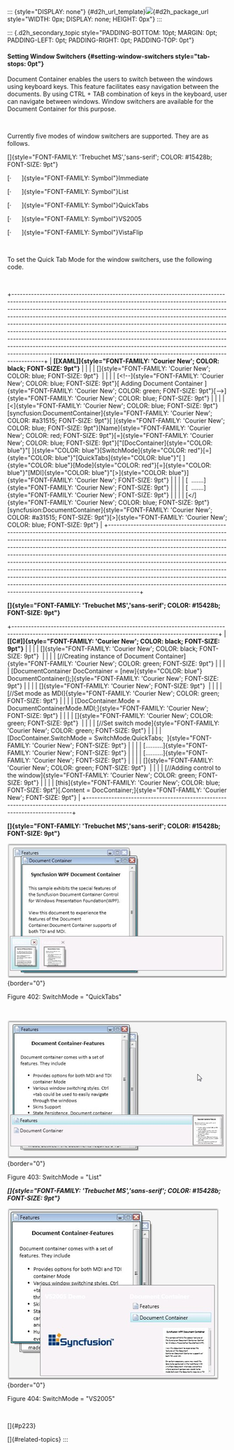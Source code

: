 ::: {style="DISPLAY: none"}
[](ms-xhelp:///?Id=d2h_url_template){#d2h_url_template}![](!package_url!){#d2h_package_url style="WIDTH: 0px; DISPLAY: none; HEIGHT: 0px"}
:::

::: {.d2h_secondary_topic style="PADDING-BOTTOM: 10pt; MARGIN: 0pt; PADDING-LEFT: 0pt; PADDING-RIGHT: 0pt; PADDING-TOP: 0pt"}
#### Setting Window Switchers {#setting-window-switchers style="tab-stops: 0pt"}

Document Container enables the users to switch between the windows using keyboard keys. This feature facilitates easy navigation between the documents. By using CTRL + TAB combination of keys in the keyboard, user can navigate between windows. Window switchers are available for the Document Container for this purpose.

 

Currently five modes of window switchers are supported. They are as follows.

[]{style="FONT-FAMILY: 'Trebuchet MS','sans-serif'; COLOR: #15428b; FONT-SIZE: 9pt"} 

[·      ]{style="FONT-FAMILY: Symbol"}Immediate

[·      ]{style="FONT-FAMILY: Symbol"}List

[·      ]{style="FONT-FAMILY: Symbol"}QuickTabs

[·      ]{style="FONT-FAMILY: Symbol"}VS2005

[·      ]{style="FONT-FAMILY: Symbol"}VistaFlip

 

To set the Quick Tab Mode for the window switchers, use the following code.

 

+-----------------------------------------------------------------------------------------------------------------------------------------------------------------------------------------------------------------------------------------------------------------------------------------------------------------------------------------------------------------------------------------------------------------------------------------------------------------------------------------------------------------------------------------------------------------------------------------------------------------------------------------------------------------------------------------------------------------------------------------+
| **[\[XAML\]]{style="FONT-FAMILY: 'Courier New'; COLOR: black; FONT-SIZE: 9pt"}**                                                                                                                                                                                                                                                                                                                                                                                                                                                                                                                                                                                                                                                        |
|                                                                                                                                                                                                                                                                                                                                                                                                                                                                                                                                                                                                                                                                                                                                         |
| []{style="FONT-FAMILY: 'Courier New'; COLOR: blue; FONT-SIZE: 9pt"}                                                                                                                                                                                                                                                                                                                                                                                                                                                                                                                                                                                                                                                                     |
|                                                                                                                                                                                                                                                                                                                                                                                                                                                                                                                                                                                                                                                                                                                                         |
| [\<!\--]{style="FONT-FAMILY: 'Courier New'; COLOR: blue; FONT-SIZE: 9pt"}[ Adding Document Container ]{style="FONT-FAMILY: 'Courier New'; COLOR: green; FONT-SIZE: 9pt"}[\--\>]{style="FONT-FAMILY: 'Courier New'; COLOR: blue; FONT-SIZE: 9pt"}                                                                                                                                                                                                                                                                                                                                                                                                                                                                                        |
|                                                                                                                                                                                                                                                                                                                                                                                                                                                                                                                                                                                                                                                                                                                                         |
| [\<]{style="FONT-FAMILY: 'Courier New'; COLOR: blue; FONT-SIZE: 9pt"}[syncfusion:DocumentContainer]{style="FONT-FAMILY: 'Courier New'; COLOR: #a31515; FONT-SIZE: 9pt"}[ ]{style="FONT-FAMILY: 'Courier New'; COLOR: blue; FONT-SIZE: 9pt"}[Name]{style="FONT-FAMILY: 'Courier New'; COLOR: red; FONT-SIZE: 9pt"}[=]{style="FONT-FAMILY: 'Courier New'; COLOR: blue; FONT-SIZE: 9pt"}[\"[DocContainer]{style="COLOR: blue"}\"[ ]{style="COLOR: blue"}[SwitchMode]{style="COLOR: red"}[=]{style="COLOR: blue"}\"[QuickTabs]{style="COLOR: blue"}\"[ ]{style="COLOR: blue"}[Mode]{style="COLOR: red"}[=]{style="COLOR: blue"}\"[MDI]{style="COLOR: blue"}\"[\>]{style="COLOR: blue"}]{style="FONT-FAMILY: 'Courier New'; FONT-SIZE: 9pt"} |
|                                                                                                                                                                                                                                                                                                                                                                                                                                                                                                                                                                                                                                                                                                                                         |
| [  ...\....]{style="FONT-FAMILY: 'Courier New'; FONT-SIZE: 9pt"}                                                                                                                                                                                                                                                                                                                                                                                                                                                                                                                                                                                                                                                                        |
|                                                                                                                                                                                                                                                                                                                                                                                                                                                                                                                                                                                                                                                                                                                                         |
| [  ...\....]{style="FONT-FAMILY: 'Courier New'; FONT-SIZE: 9pt"}                                                                                                                                                                                                                                                                                                                                                                                                                                                                                                                                                                                                                                                                        |
|                                                                                                                                                                                                                                                                                                                                                                                                                                                                                                                                                                                                                                                                                                                                         |
| [\</]{style="FONT-FAMILY: 'Courier New'; COLOR: blue; FONT-SIZE: 9pt"}[syncfusion:DocumentContainer]{style="FONT-FAMILY: 'Courier New'; COLOR: #a31515; FONT-SIZE: 9pt"}[\>]{style="FONT-FAMILY: 'Courier New'; COLOR: blue; FONT-SIZE: 9pt"}                                                                                                                                                                                                                                                                                                                                                                                                                                                                                           |
+-----------------------------------------------------------------------------------------------------------------------------------------------------------------------------------------------------------------------------------------------------------------------------------------------------------------------------------------------------------------------------------------------------------------------------------------------------------------------------------------------------------------------------------------------------------------------------------------------------------------------------------------------------------------------------------------------------------------------------------------+

**[]{style="FONT-FAMILY: 'Trebuchet MS','sans-serif'; COLOR: #15428b; FONT-SIZE: 9pt"}** 

+-------------------------------------------------------------------------------------------------------------------------------------------------------+
| **[\[C#\]]{style="FONT-FAMILY: 'Courier New'; COLOR: black; FONT-SIZE: 9pt"}**                                                                        |
|                                                                                                                                                       |
| []{style="FONT-FAMILY: 'Courier New'; COLOR: black; FONT-SIZE: 9pt"}                                                                                  |
|                                                                                                                                                       |
| [//Creating instance of Document Container]{style="FONT-FAMILY: 'Courier New'; COLOR: green; FONT-SIZE: 9pt"}                                         |
|                                                                                                                                                       |
| [DocumentContainer DocContainer = [new]{style="COLOR: blue"} DocumentContainer();]{style="FONT-FAMILY: 'Courier New'; FONT-SIZE: 9pt"}                |
|                                                                                                                                                       |
| []{style="FONT-FAMILY: 'Courier New'; FONT-SIZE: 9pt"}                                                                                                |
|                                                                                                                                                       |
| [//Set mode as MDI]{style="FONT-FAMILY: 'Courier New'; COLOR: green; FONT-SIZE: 9pt"}                                                                 |
|                                                                                                                                                       |
| [DocContainer.Mode = DocumentContainerMode.MDI;]{style="FONT-FAMILY: 'Courier New'; FONT-SIZE: 9pt"}                                                  |
|                                                                                                                                                       |
| []{style="FONT-FAMILY: 'Courier New'; COLOR: green; FONT-SIZE: 9pt"}                                                                                  |
|                                                                                                                                                       |
| [//Set switch mode]{style="FONT-FAMILY: 'Courier New'; COLOR: green; FONT-SIZE: 9pt"}                                                                 |
|                                                                                                                                                       |
| [DocContainer.SwitchMode = SwitchMode.QuickTabs;  ]{style="FONT-FAMILY: 'Courier New'; FONT-SIZE: 9pt"}                                               |
|                                                                                                                                                       |
| [...\...\....]{style="FONT-FAMILY: 'Courier New'; FONT-SIZE: 9pt"}                                                                                    |
|                                                                                                                                                       |
| [...\...\....]{style="FONT-FAMILY: 'Courier New'; FONT-SIZE: 9pt"}                                                                                    |
|                                                                                                                                                       |
| []{style="FONT-FAMILY: 'Courier New'; COLOR: green; FONT-SIZE: 9pt"}                                                                                  |
|                                                                                                                                                       |
| [//Adding control to the window]{style="FONT-FAMILY: 'Courier New'; COLOR: green; FONT-SIZE: 9pt"}                                                    |
|                                                                                                                                                       |
| [this]{style="FONT-FAMILY: 'Courier New'; COLOR: blue; FONT-SIZE: 9pt"}[.Content = DocContainer;]{style="FONT-FAMILY: 'Courier New'; FONT-SIZE: 9pt"} |
+-------------------------------------------------------------------------------------------------------------------------------------------------------+

**[]{style="FONT-FAMILY: 'Trebuchet MS','sans-serif'; COLOR: #15428b; FONT-SIZE: 9pt"}** 

![](ImagesExt/image30_380.jpg){border="0"}

Figure 402: SwitchMode = \"QuickTabs\"

 

![](ImagesExt/image30_381.jpg){border="0"}

Figure 403: SwitchMode = \"List\"

***[]{style="FONT-FAMILY: 'Trebuchet MS','sans-serif'; COLOR: #15428b; FONT-SIZE: 9pt"}*** 

![](ImagesExt/image30_382.jpg){border="0"}

Figure 404: SwitchMode = \"VS2005\"

 

[]{#p223} 

[]{#related-topics}
:::
